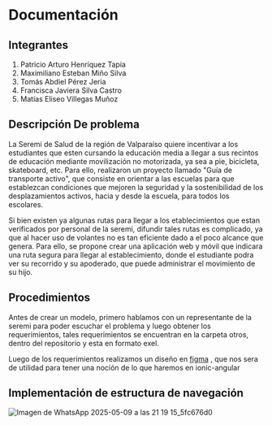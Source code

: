 # Documentación

## Integrantes

1. Patricio Arturo Henríquez Tapia
2. Maximiliano Esteban Miño Silva
3. Tomás Abdiel Pérez Jeria
4. Francisca Javiera Silva Castro
5. Matías Eliseo Villegas Muñoz


## Descripción De problema

La Seremi de Salud de la región de Valparaíso quiere incentivar a los estudiantes que esten cursando la educación media a llegar a sus recintos de educación mediante movilización no motorizada, ya sea a pie, bicicleta, skateboard, etc. Para ello, realizaron un proyecto llamado "Guía de transporte activo",
que consiste en orientar a las escuelas para que establezcan condiciones que mejoren la seguridad y la sostenibilidad de los desplazamientos activos, hacia y desde la escuela, para todos los escolares. 

Si bien existen ya algunas rutas para llegar a los etablecimientos que estan verificados por personal de la seremi, difundir tales rutas es complicado, ya que al hacer uso de volantes no es tan eficiente dado a el poco alcance que genera. Para ello, se propone crear una aplicación web y móvil que indicara una ruta segura para llegar al establecimiento, donde el
estudiante podra ver su recorrido y su apoderado, que puede administrar el movimiento de su hijo.

## Procedimientos

Antes de crear un modelo, primero hablamos con un representante de la seremi para poder escuchar el problema y luego obtener los requerimientos, tales requerimientos se encuentran en la carpeta otros, dentro del repositorio y esta en formato exel.

Luego de los requerimientos realizamos un diseño en [figma](https://www.figma.com/design/2mkzKcVYE9YI2iSASCwu6Q/ProyectoWeb?node-id=0-1&t=9CiwlXQJYXb7U3AT-1) , que nos sera de utilidad para tener una noción de lo que haremos en ionic-angular

## Implementación de estructura de navegación
![Imagen de WhatsApp 2025-05-09 a las 21 19 15_5fc676d0](https://github.com/user-attachments/assets/d6e3fb4f-6f16-4d9e-a6bd-afd17f9c6c1f)
